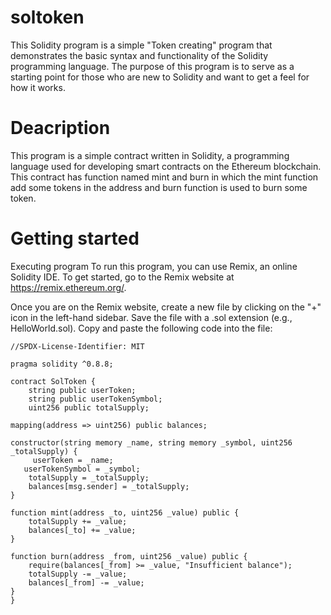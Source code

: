 # soltoken

This Solidity program is a simple "Token creating" program that demonstrates the basic syntax and functionality of the Solidity programming language. The purpose of this program is to serve as a starting point for those who are new to Solidity and want to get a feel for how it works.

# Deacription
This program is a simple contract written in Solidity, a programming language used for developing smart contracts on the Ethereum blockchain. This contract has function named mint and burn in which the mint function add some tokens in the address and burn function is used to burn some token.

# Getting started

Executing program
To run this program, you can use Remix, an online Solidity IDE. To get started, go to the Remix website at https://remix.ethereum.org/.

Once you are on the Remix website, create a new file by clicking on the "+" icon in the left-hand sidebar. Save the file with a .sol extension (e.g., HelloWorld.sol). Copy and paste the following code into the file:


    //SPDX-License-Identifier: MIT
    
    pragma solidity ^0.8.8;
    
    contract SolToken {
        string public userToken;
        string public userTokenSymbol;
        uint256 public totalSupply;

    mapping(address => uint256) public balances;

    constructor(string memory _name, string memory _symbol, uint256 _totalSupply) {
         userToken = _name;
       userTokenSymbol = _symbol;
        totalSupply = _totalSupply;
        balances[msg.sender] = _totalSupply;
    }

    function mint(address _to, uint256 _value) public {
        totalSupply += _value;
        balances[_to] += _value;
    }

    function burn(address _from, uint256 _value) public {
        require(balances[_from] >= _value, "Insufficient balance");
        totalSupply -= _value;
        balances[_from] -= _value;
    }
    }

    
